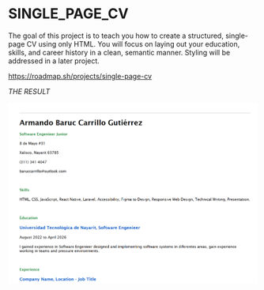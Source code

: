 # SINGLE_PAGE_CV

The goal of this project is to teach you how to create a structured, single-page CV using only HTML. You will focus on laying out your education, skills, and career history in a clean, semantic manner. Styling will be addressed in a later project.

https://roadmap.sh/projects/single-page-cv

_THE RESULT_

![alt text](assets/image.png)
